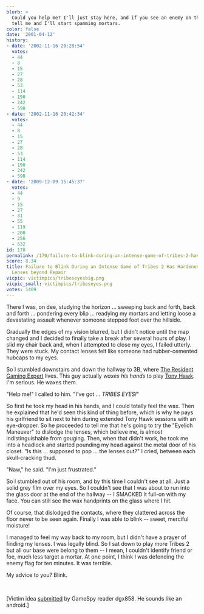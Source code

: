 ```yaml
---
blurb: >
  Could you help me? I'll just stay here, and if you see an enemy on the horizon,
  tell me and I'll start spamming mortars.
color: false
date: '2001-04-12'
history:
- date: '2002-11-16 20:28:54'
  votes:
  - 44
  - 8
  - 15
  - 27
  - 28
  - 53
  - 114
  - 190
  - 242
  - 598
- date: '2002-11-16 20:42:34'
  votes:
  - 44
  - 8
  - 15
  - 27
  - 28
  - 53
  - 114
  - 190
  - 242
  - 598
- date: '2009-12-09 15:45:37'
  votes:
  - 44
  - 9
  - 15
  - 27
  - 31
  - 55
  - 119
  - 200
  - 256
  - 632
id: 170
permalink: /170/failure-to-blink-during-an-intense-game-of-tribes-2-has-hardened-my-contact-lenses-beyond-repair/
score: 8.34
title: Failure to Blink During an Intense Game of Tribes 2 Has Hardened My Contact
  Lenses beyond Repair
vicpic: victimpics/tribeseyesbig.png
vicpic_small: victimpics/tribeseyes.png
votes: 1409
---
```


There I was, on dee, studying the horizon ... sweeping back and forth,
back and forth ... pondering every blip ... readying my mortars and
letting loose a devastating assault whenever someone stepped foot over
the hillside.

Gradually the edges of my vision blurred, but I didn't notice until the
map changed and I decided to finally take a break after several hours of
play. I slid my chair back and, when I attempted to close my eyes, I
failed utterly. They were stuck. My contact lenses felt like someone had
rubber-cemented hubcaps to my eyes.

So I stumbled downstairs and down the hallway to 3B, where [The Resident
Gaming Expert](@/victim/147.md) lives. This guy actually *waxes his
hands* to play [Tony
Hawk](https://web.archive.org/web/20010412000000/http://www.planettonyhawk.com/).
I'm serious. He waxes them.

"Help me!" I called to him. "I've got ... *TRIBES EYES!*"

So first he took my head in his hands, and I could totally feel the wax.
Then he explained that he'd seen this kind of thing before, which is why
he pays his girlfriend to sit next to him during extended Tony Hawk
sessions with an eye-dropper. So he proceeded to tell me that he's going
to try the "Eyelich Maneuver" to dislodge the lenses, which believe me,
is almost indistinguishable from gouging. Then, when that didn't work,
he took me into a headlock and started pounding my head against the
metal door of his closet. "Is this ... supposed to pop ... the lenses
out?" I cried, between each skull-cracking thud.

"Naw," he said. "I'm just frustrated."

So I stumbled out of his room, and by this time I couldn't see at all.
Just a solid grey film over my eyes. So I couldn't see that I was about
to run into the glass door at the end of the hallway -- I SMACKED it
full-on with my face. You can still see the wax handprints on the glass
where I hit.

Of course, that dislodged the contacts, where they clattered across the
floor never to be seen again. Finally I was able to blink -- sweet,
merciful moisture!

I managed to feel my way back to my room, but I didn't have a prayer of
finding my lenses. I was legally blind. So I sat down to play more
Tribes 2 but all our base were belong to them -- I mean, I couldn't
identify friend or foe, much less target a mortar. At one point, I think
I was defending the enemy flag for ten minutes. It was terrible.

My advice to you? Blink.

&nbsp;

\[Victim idea [submitted](mailto:feedback@gamespy.com) by GameSpy reader
dgx858. He sounds like an android.\]